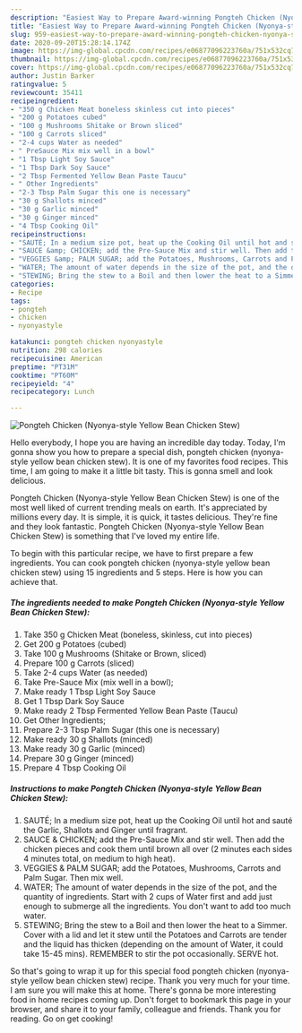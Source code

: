 ```yaml
---
description: "Easiest Way to Prepare Award-winning Pongteh Chicken (Nyonya-style Yellow Bean Chicken Stew)"
title: "Easiest Way to Prepare Award-winning Pongteh Chicken (Nyonya-style Yellow Bean Chicken Stew)"
slug: 959-easiest-way-to-prepare-award-winning-pongteh-chicken-nyonya-style-yellow-bean-chicken-stew
date: 2020-09-20T15:28:14.174Z
image: https://img-global.cpcdn.com/recipes/e06877096223760a/751x532cq70/pongteh-chicken-nyonya-style-yellow-bean-chicken-stew-recipe-main-photo.jpg
thumbnail: https://img-global.cpcdn.com/recipes/e06877096223760a/751x532cq70/pongteh-chicken-nyonya-style-yellow-bean-chicken-stew-recipe-main-photo.jpg
cover: https://img-global.cpcdn.com/recipes/e06877096223760a/751x532cq70/pongteh-chicken-nyonya-style-yellow-bean-chicken-stew-recipe-main-photo.jpg
author: Justin Barker
ratingvalue: 5
reviewcount: 35411
recipeingredient:
- "350 g Chicken Meat boneless skinless cut into pieces"
- "200 g Potatoes cubed"
- "100 g Mushrooms Shitake or Brown sliced"
- "100 g Carrots sliced"
- "2-4 cups Water as needed"
- " PreSauce Mix mix well in a bowl"
- "1 Tbsp Light Soy Sauce"
- "1 Tbsp Dark Soy Sauce"
- "2 Tbsp Fermented Yellow Bean Paste Taucu"
- " Other Ingredients"
- "2-3 Tbsp Palm Sugar this one is necessary"
- "30 g Shallots minced"
- "30 g Garlic minced"
- "30 g Ginger minced"
- "4 Tbsp Cooking Oil"
recipeinstructions:
- "SAUTÉ; In a medium size pot, heat up the Cooking Oil until hot and sauté the Garlic, Shallots and Ginger until fragrant."
- "SAUCE &amp; CHICKEN; add the Pre-Sauce Mix and stir well. Then add the chicken pieces and cook them until brown all over (2 minutes each sides 4 minutes total, on medium to high heat)."
- "VEGGIES &amp; PALM SUGAR; add the Potatoes, Mushrooms, Carrots and Palm Sugar. Then mix well."
- "WATER; The amount of water depends in the size of the pot, and the quantity of ingredients. Start with 2 cups of Water first and add just enough to submerge all the ingredients. You don&#39;t want to add too much water."
- "STEWING; Bring the stew to a Boil and then lower the heat to a Simmer. Cover with a lid and let it stew until the Potatoes and Carrots are tender and the liquid has thicken (depending on the amount of Water, it could take 15-45 mins). REMEMBER to stir the pot occasionally. SERVE hot."
categories:
- Recipe
tags:
- pongteh
- chicken
- nyonyastyle

katakunci: pongteh chicken nyonyastyle 
nutrition: 298 calories
recipecuisine: American
preptime: "PT31M"
cooktime: "PT60M"
recipeyield: "4"
recipecategory: Lunch

---
```



![Pongteh Chicken (Nyonya-style Yellow Bean Chicken Stew)](https://img-global.cpcdn.com/recipes/e06877096223760a/751x532cq70/pongteh-chicken-nyonya-style-yellow-bean-chicken-stew-recipe-main-photo.jpg)

Hello everybody, I hope you are having an incredible day today. Today, I'm gonna show you how to prepare a special dish, pongteh chicken (nyonya-style yellow bean chicken stew). It is one of my favorites food recipes. This time, I am going to make it a little bit tasty. This is gonna smell and look delicious.

Pongteh Chicken (Nyonya-style Yellow Bean Chicken Stew) is one of the most well liked of current trending meals on earth. It's appreciated by millions every day. It is simple, it is quick, it tastes delicious. They're fine and they look fantastic. Pongteh Chicken (Nyonya-style Yellow Bean Chicken Stew) is something that I've loved my entire life.




To begin with this particular recipe, we have to first prepare a few ingredients. You can cook pongteh chicken (nyonya-style yellow bean chicken stew) using 15 ingredients and 5 steps. Here is how you can achieve that.

<!--inarticleads1-->

##### The ingredients needed to make Pongteh Chicken (Nyonya-style Yellow Bean Chicken Stew):

1. Take 350 g Chicken Meat (boneless, skinless, cut into pieces)
1. Get 200 g Potatoes (cubed)
1. Take 100 g Mushrooms (Shitake or Brown, sliced)
1. Prepare 100 g Carrots (sliced)
1. Take 2-4 cups Water (as needed)
1. Take  Pre-Sauce Mix (mix well in a bowl);
1. Make ready 1 Tbsp Light Soy Sauce
1. Get 1 Tbsp Dark Soy Sauce
1. Make ready 2 Tbsp Fermented Yellow Bean Paste (Taucu)
1. Get  Other Ingredients;
1. Prepare 2-3 Tbsp Palm Sugar (this one is necessary)
1. Make ready 30 g Shallots (minced)
1. Make ready 30 g Garlic (minced)
1. Prepare 30 g Ginger (minced)
1. Prepare 4 Tbsp Cooking Oil




<!--inarticleads2-->

##### Instructions to make Pongteh Chicken (Nyonya-style Yellow Bean Chicken Stew):

1. SAUTÉ; In a medium size pot, heat up the Cooking Oil until hot and sauté the Garlic, Shallots and Ginger until fragrant.
1. SAUCE &amp; CHICKEN; add the Pre-Sauce Mix and stir well. Then add the chicken pieces and cook them until brown all over (2 minutes each sides 4 minutes total, on medium to high heat).
1. VEGGIES &amp; PALM SUGAR; add the Potatoes, Mushrooms, Carrots and Palm Sugar. Then mix well.
1. WATER; The amount of water depends in the size of the pot, and the quantity of ingredients. Start with 2 cups of Water first and add just enough to submerge all the ingredients. You don&#39;t want to add too much water.
1. STEWING; Bring the stew to a Boil and then lower the heat to a Simmer. Cover with a lid and let it stew until the Potatoes and Carrots are tender and the liquid has thicken (depending on the amount of Water, it could take 15-45 mins). REMEMBER to stir the pot occasionally. SERVE hot.




So that's going to wrap it up for this special food pongteh chicken (nyonya-style yellow bean chicken stew) recipe. Thank you very much for your time. I am sure you will make this at home. There's gonna be more interesting food in home recipes coming up. Don't forget to bookmark this page in your browser, and share it to your family, colleague and friends. Thank you for reading. Go on get cooking!
